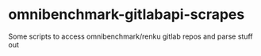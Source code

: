 # omnibenchmark-gitlabapi-scrapes
Some scripts to access omnibenchmark/renku gitlab repos and parse stuff out
